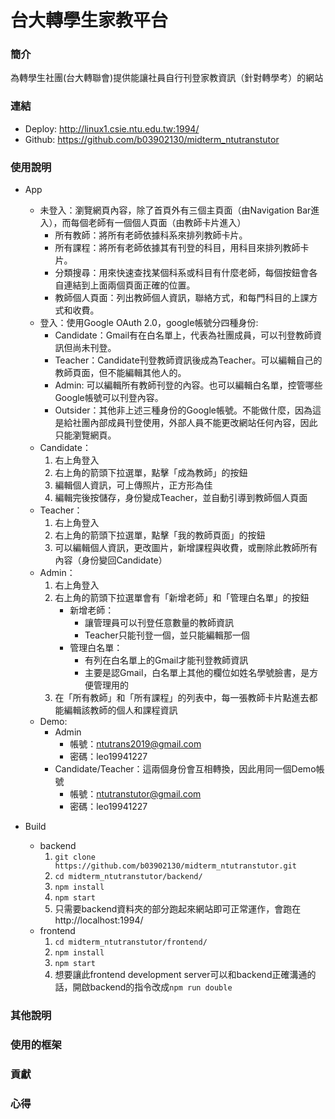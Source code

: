 # 台大轉學生家教平台

### 簡介
為轉學生社團(台大轉聯會)提供能讓社員自行刊登家教資訊（針對轉學考）的網站

### 連結
- Deploy: http://linux1.csie.ntu.edu.tw:1994/
- Github: https://github.com/b03902130/midterm_ntutranstutor

### 使用說明
- App
	- 未登入：瀏覽網頁內容，除了首頁外有三個主頁面（由Navigation Bar進入），而每個老師有一個個人頁面（由教師卡片進入）
		- 所有教師：將所有老師依據科系來排列教師卡片。
		- 所有課程：將所有老師依據其有刊登的科目，用科目來排列教師卡片。
		- 分類搜尋：用來快速查找某個科系或科目有什麼老師，每個按鈕會各自連結到上面兩個頁面正確的位置。
		- 教師個人頁面：列出教師個人資訊，聯絡方式，和每門科目的上課方式和收費。
	- 登入：使用Google OAuth 2.0，google帳號分四種身份:
		- Candidate：Gmail有在白名單上，代表為社團成員，可以刊登教師資訊但尚未刊登。
		- Teacher：Candidate刊登教師資訊後成為Teacher。可以編輯自己的教師頁面，但不能編輯其他人的。
		- Admin: 可以編輯所有教師刊登的內容。也可以編輯白名單，控管哪些Google帳號可以刊登內容。
		- Outsider：其他非上述三種身份的Google帳號。不能做什麼，因為這是給社團內部成員刊登使用，外部人員不能更改網站任何內容，因此只能瀏覽網頁。
	- Candidate：
		1. 右上角登入
		2. 右上角的箭頭下拉選單，點擊「成為教師」的按鈕
		3. 編輯個人資訊，可上傳照片，正方形為佳
		4. 編輯完後按儲存，身份變成Teacher，並自動引導到教師個人頁面
	- Teacher：
		1. 右上角登入
		2. 右上角的箭頭下拉選單，點擊「我的教師頁面」的按鈕
		3. 可以編輯個人資訊，更改圖片，新增課程與收費，或刪除此教師所有內容（身份變回Candidate）
	- Admin：
		1. 右上角登入
		2. 右上角的箭頭下拉選單會有「新增老師」和「管理白名單」的按鈕
			- 新增老師：
				- 讓管理員可以刊登任意數量的教師資訊
				- Teacher只能刊登一個，並只能編輯那一個
			- 管理白名單：
				- 有列在白名單上的Gmail才能刊登教師資訊
				- 主要是認Gmail，白名單上其他的欄位如姓名學號臉書，是方便管理用的
		3. 在「所有教師」和「所有課程」的列表中，每一張教師卡片點進去都能編輯該教師的個人和課程資訊
	- Demo:
		- Admin
			- 帳號：ntutrans2019@gmail.com
			- 密碼：leo19941227
		- Candidate/Teacher：這兩個身份會互相轉換，因此用同一個Demo帳號
			- 帳號：ntutranstutor@gmail.com
			- 密碼：leo19941227

- Build
	- backend
		1. `git clone https://github.com/b03902130/midterm_ntutranstutor.git`
		2. `cd midterm_ntutranstutor/backend/`
		3. `npm install`
		4. `npm start`
		5. 只需要backend資料夾的部分跑起來網站即可正常運作，會跑在 http://localhost:1994/
	- frontend
		1. `cd midterm_ntutranstutor/frontend/`
		2. `npm install`
		3. `npm start`
		4. 想要讓此frontend development server可以和backend正確溝通的話，開啟backend的指令改成`npm run double`

### 其他說明


### 使用的框架


### 貢獻


### 心得

